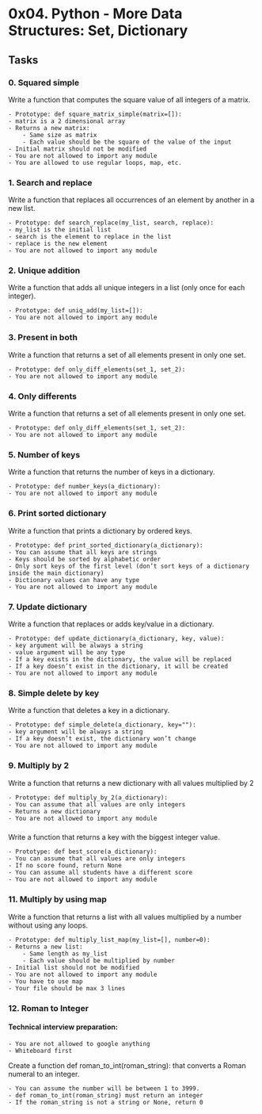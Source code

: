 # 0x04. Python - More Data Structures: Set, Dictionary
## Tasks
### 0. Squared simple 
Write a function that computes the square value of all integers of a matrix.

    - Prototype: def square_matrix_simple(matrix=[]):
    - matrix is a 2 dimensional array
    - Returns a new matrix:
        - Same size as matrix
        - Each value should be the square of the value of the input
    - Initial matrix should not be modified
    - You are not allowed to import any module
    - You are allowed to use regular loops, map, etc.

### 1. Search and replace 

Write a function that replaces all occurrences of an element by another in a new list.

    - Prototype: def search_replace(my_list, search, replace):
    - my_list is the initial list
    - search is the element to replace in the list
    - replace is the new element
    - You are not allowed to import any module

### 2. Unique addition 

Write a function that adds all unique integers in a list (only once for each integer).

    - Prototype: def uniq_add(my_list=[]):
    - You are not allowed to import any module

### 3. Present in both 

Write a function that returns a set of all elements present in only one set.

    - Prototype: def only_diff_elements(set_1, set_2):
    - You are not allowed to import any module

### 4. Only differents 

Write a function that returns a set of all elements present in only one set.

    - Prototype: def only_diff_elements(set_1, set_2):
    - You are not allowed to import any module

### 5. Number of keys 

Write a function that returns the number of keys in a dictionary.

    - Prototype: def number_keys(a_dictionary):
    - You are not allowed to import any module

### 6. Print sorted dictionary 

Write a function that prints a dictionary by ordered keys.

    - Prototype: def print_sorted_dictionary(a_dictionary):
    - You can assume that all keys are strings
    - Keys should be sorted by alphabetic order
    - Only sort keys of the first level (don’t sort keys of a dictionary inside the main dictionary)
    - Dictionary values can have any type
    - You are not allowed to import any module

### 7. Update dictionary 

Write a function that replaces or adds key/value in a dictionary.

    - Prototype: def update_dictionary(a_dictionary, key, value):
    - key argument will be always a string
    - value argument will be any type
    - If a key exists in the dictionary, the value will be replaced
    - If a key doesn’t exist in the dictionary, it will be created
    - You are not allowed to import any module

### 8. Simple delete by key 

Write a function that deletes a key in a dictionary.

    - Prototype: def simple_delete(a_dictionary, key=""):
    - key argument will be always a string
    - If a key doesn’t exist, the dictionary won’t change
    - You are not allowed to import any module

### 9. Multiply by 2 

Write a function that returns a new dictionary with all values multiplied by 2

    - Prototype: def multiply_by_2(a_dictionary):
    - You can assume that all values are only integers
    - Returns a new dictionary
    - You are not allowed to import any module

###

Write a function that returns a key with the biggest integer value.

    - Prototype: def best_score(a_dictionary):
    - You can assume that all values are only integers
    - If no score found, return None
    - You can assume all students have a different score
    - You are not allowed to import any module

### 11. Multiply by using map 

Write a function that returns a list with all values multiplied by a number without using any loops.

    - Prototype: def multiply_list_map(my_list=[], number=0):
    - Returns a new list:
        - Same length as my_list
        - Each value should be multiplied by number
    - Initial list should not be modified
    - You are not allowed to import any module
    - You have to use map
    - Your file should be max 3 lines

### 12. Roman to Integer 

#### Technical interview preparation:

    - You are not allowed to google anything
    - Whiteboard first

Create a function def roman_to_int(roman_string): that converts a Roman numeral to an integer.

    - You can assume the number will be between 1 to 3999.
    - def roman_to_int(roman_string) must return an integer
    - If the roman_string is not a string or None, return 0

